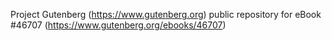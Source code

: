 Project Gutenberg (https://www.gutenberg.org) public repository for eBook #46707 (https://www.gutenberg.org/ebooks/46707)
